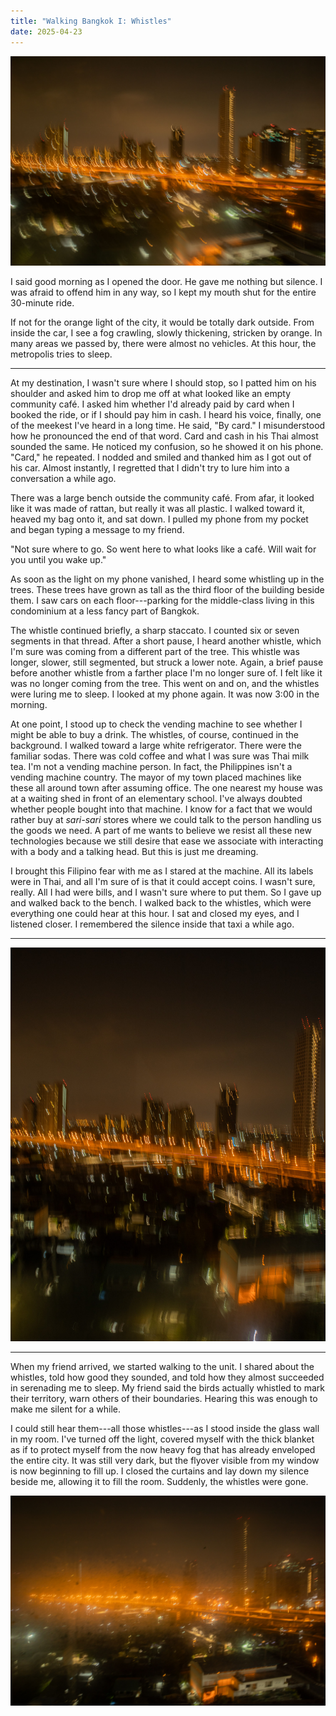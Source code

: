 ```yaml
---
title: "Walking Bangkok I: Whistles"
date: 2025-04-23
---
```

![Bangkok citylights 1](images/20250307-062022-thailand-day-1-citylights_feature.jpg)

I said good morning as I opened the door. He gave me nothing but silence. I was afraid to offend him in any way, so I kept my mouth shut for the entire 30-minute ride.

If not for the orange light of the city, it would be totally dark outside. From inside the car, I see a fog crawling, slowly thickening, stricken by orange. In many areas we passed by, there were almost no vehicles. At this hour, the metropolis tries to sleep.

***

At my destination, I wasn't sure where I should stop, so I patted him on his shoulder and asked him to drop me off at what looked like an empty community café. I asked him whether I'd already paid by card when I booked the ride, or if I should pay him in cash. I heard his voice, finally, one of the meekest I've heard in a long time. He said, "By card." I misunderstood how he pronounced the end of that word. Card and cash in his Thai almost sounded the same. He noticed my confusion, so he showed it on his phone. "Card," he repeated. I nodded and smiled and thanked him as I got out of his car. Almost instantly, I regretted that I didn't try to lure him into a conversation a while ago.

There was a large bench outside the community café. From afar, it looked like it was made of rattan, but really it was all plastic. I walked toward it, heaved my bag onto it, and sat down. I pulled my phone from my pocket and began typing a message to my friend.

"Not sure where to go. So went here to what looks like a café. Will wait for you until you wake up."

As soon as the light on my phone vanished, I heard some whistling up in the trees. These trees have grown as tall as the third floor of the building beside them. I saw cars on each floor---parking for the middle-class living in this condominium at a less fancy part of Bangkok.

The whistle continued briefly, a sharp staccato. I counted six or seven segments in that thread. After a short pause, I heard another whistle, which I'm sure was coming from a different part of the tree. This whistle was longer, slower, still segmented, but struck a lower note. Again, a brief pause before another whistle from a farther place I'm no longer sure of. I felt like it was no longer coming from the tree. This went on and on, and the whistles were luring me to sleep. I looked at my phone again. It was now 3:00 in the morning.

At one point, I stood up to check the vending machine to see whether I might be able to buy a drink. The whistles, of course, continued in the background. I walked toward a large white refrigerator. There were the familiar sodas. There was cold coffee and what I was sure was Thai milk tea. I'm not a vending machine person. In fact, the Philippines isn't a vending machine country. The mayor of my town placed machines like these all around town after assuming office. The one nearest my house was at a waiting shed in front of an elementary school. I've always doubted whether people bought into that machine. I know for a fact that we would rather buy at _sari-sari_ stores where we could talk to the person handling us the goods we need. A part of me wants to believe we resist all these new technologies because we still desire that ease we associate with interacting with a body and a talking head. But this is just me dreaming.

I brought this Filipino fear with me as I stared at the machine. All its labels were in Thai, and all I'm sure of is that it could accept coins. I wasn't sure, really. All I had were bills, and I wasn't sure where to put them. So I gave up and walked back to the bench. I walked back to the whistles, which were everything one could hear at this hour. I sat and closed my eyes, and I listened closer. I remembered the silence inside that taxi a while ago.

***

![Bangkok citylights 2](images/20250307-061608-thailand-day-1-citylights.jpg)

***

When my friend arrived, we started walking to the unit. I shared about the whistles, told how good they sounded, and told how they almost succeeded in serenading me to sleep. My friend said the birds actually whistled to mark their territory, warn others of their boundaries. Hearing this was enough to make me silent for a while.

I could still hear them---all those whistles---as I stood inside the glass wall in my room. I've turned off the light, covered myself with the thick blanket as if to protect myself from the now heavy fog that has already enveloped the entire city. It was still very dark, but the flyover visible from my window is now beginning to fill up. I closed the curtains and lay down my silence beside me, allowing it to fill the room. Suddenly, the whistles were gone.

![Bangkok citylights 3](images/20250307-061820-thailand-day-1-citylights.jpg)